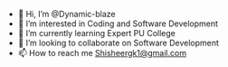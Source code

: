 - 👋 Hi, I’m @Dynamic-blaze
- 👀 I’m interested in Coding and Software Development
- 🌱 I’m currently learning Expert PU College
- 💞️ I’m looking to collaborate on Software Development
- 📫 How to reach me Shisheergk1@gmail.com

<!---
Dynamic-blaze/Dynamic-blaze is a ✨ special ✨ repository because its `README.md` (this file) appears on your GitHub profile.
You can click the Preview link to take a look at your changes.
--->

